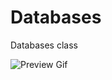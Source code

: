 # Databases
Databases class

![Preview Gif](https://i.giphy.com/media/v1.Y2lkPTc5MGI3NjExemRmOTVtMmJyeTNmcm16NzB3NDJvMnM0NnJ6MHRyOW8wdms2MjZ5MiZlcD12MV9pbnRlcm5hbF9naWZfYnlfaWQmY3Q9Zw/3o72EZplI5RBdJU17q/giphy.gif)
